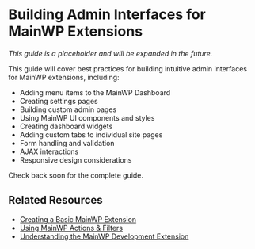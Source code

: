 # Building Admin Interfaces for MainWP Extensions

*This guide is a placeholder and will be expanded in the future.*

This guide will cover best practices for building intuitive admin interfaces for MainWP extensions, including:

- Adding menu items to the MainWP Dashboard
- Creating settings pages
- Building custom admin pages
- Using MainWP UI components and styles
- Creating dashboard widgets
- Adding custom tabs to individual site pages
- Form handling and validation
- AJAX interactions
- Responsive design considerations

Check back soon for the complete guide.

## Related Resources

- [Creating a Basic MainWP Extension](create-basic-extension.md)
- [Using MainWP Actions & Filters](actions-filters.md)
- [Understanding the MainWP Development Extension](mainwp-development-extension.md)
